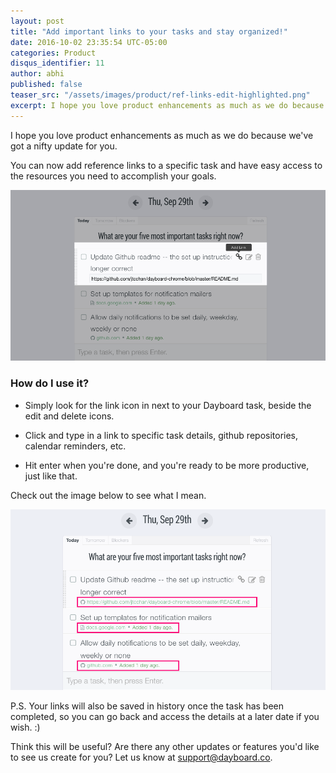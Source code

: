 ```yaml
---
layout: post
title: "Add important links to your tasks and stay organized!"
date: 2016-10-02 23:35:54 UTC-05:00
categories: Product
disqus_identifier: 11
author: abhi
published: false
teaser_src: "/assets/images/product/ref-links-edit-highlighted.png"
excerpt: I hope you love product enhancements as much as we do because we've got a nifty update for you. Add links to your tasks and have quick access to important references via your Dayboard task list.
---
```


I hope you love product enhancements as much as we do because we've got a nifty update for you.

You can now add reference links to a specific task and have easy access to the resources you need to accomplish your goals.

![Alt](/assets/images/product/ref-links-edit-highlighted.png "Add Reference Links")

### How do I use it?

- Simply look for the link icon in next to your Dayboard task, beside the edit and delete icons.

- Click and type in a link to specific task details, github repositories, calendar reminders, etc.

- Hit enter when you're done, and you're ready to be more productive, just like that.

Check out the image below to see what I mean.

![Alt](/assets/images/product/ref-links-focused.png "Add Reference Links")

P.S. Your links will also be saved in history once the task has been completed, so you can go back and access the details at a later date if you wish. :)

Think this will be useful? Are there any other updates or features you'd like to see us create for you? Let us know at <a href="mailto:support@dayboard.co">support@dayboard.co</a>.